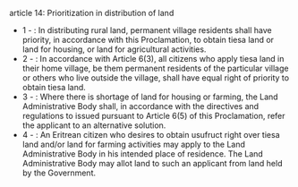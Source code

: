 article 14: Prioritization in distribution of land

<ul>
			<li>1 - : In distributing rural land, permanent village residents shall have priority, in accordance with this Proclamation, to obtain tiesa land or land for housing, or land for agricultural activities.<ul>
			</ul></li>			<li>2 - : In accordance with Article 6(3), all citizens who apply tiesa land in their home village, be them permanent residents of the particular village or others who live outside the village, shall have equal right of priority to obtain tiesa land.<ul>
			</ul></li>			<li>3 - : Where there is shortage of land for housing or farming, the Land Administrative Body shall, in accordance with the directives and regulations to issued pursuant to Article 6(5) of this Proclamation, refer the applicant to an alternative solution.<ul>
			</ul></li>			<li>4 - : An Eritrean citizen who desires to obtain  usufruct right over tiesa land and&#x2F;or land for farming activities may apply to the Land Administrative Body in his intended place of residence.  The Land Administrative Body may allot land to such an applicant from land held by the Government. <ul>
			</ul></li></ul>